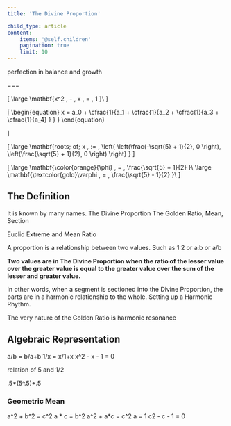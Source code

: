 ```yaml
---
title: 'The Divine Proportion'

child_type: article
content:
    items: '@self.children'
    pagination: true
    limit: 10
---
```


perfection in balance and growth

===

\[
\large
\mathbf{x^2 \, - \, x \, = \, 1 }\\
\]

\[
\begin{equation}
  x = a_0 + \cfrac{1}{a_1
          + \cfrac{1}{a_2
          + \cfrac{1}{a_3 + \cfrac{1}{a_4} } } }
\end{equation}

\]

\[
\large
\mathbf{roots\; of\; x \, :=  \,  \left\{  \left(\frac{-\sqrt{5} + 1}{2}, 0 \right),  \left(\frac{\sqrt{5} + 1}{2}, 0 \right) \right\} }
\]

\[
\large
\mathbf{\color{orange}{\phi} \, =  \, \frac{\sqrt{5} + 1}{2}  }\\
\large
\mathbf{\textcolor{gold}\varphi \, =  \, \frac{\sqrt{5} - 1}{2} }\\
\]


## The Definition

It is known by many names.
The Divine Proportion
The Golden Ratio, Mean, Section

Euclid Extreme and Mean Ratio

A proportion is a relationship between two values. Such as  1:2 or a:b or a/b

**Two values are in The Divine Proportion when the ratio of the lesser value over the greater value is equal to the greater value over the sum of the lesser and greater value.**

In other words, when a segment is sectioned into the Divine Proportion, the parts are in a harmonic relationship to the whole.
Setting up a Harmonic Rhythm.

The very nature of the Golden Ratio is harmonic resonance



## Algebraic Representation

a/b = b/a+b
1/x = x/1+x
x^2 - x - 1 = 0

relation of 5 and 1/2

.5*(5^.5)+.5


### Geometric Mean
a^2 + b^2 = c^2
a * c = b^2
a^2 + a*c  = c^2
a = 1
c2 - c - 1 = 0

